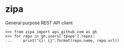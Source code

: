zipa
====
General purpose REST API client


```
>>> from zipa import api_github_com as gh
>>> for repo in gh.users['tpope'].repos:
...     print("{}: {}".format(repo.name, repo.url))

```
